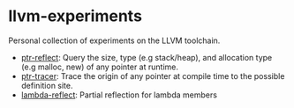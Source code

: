 # llvm-experiments

Personal collection of experiments on the LLVM toolchain.

 * [ptr-reflect](./ptr-reflect/README.md): Query the size, type (e.g  stack/heap), and allocation type (e.g malloc, new) of any pointer at runtime.
 * [ptr-tracer](./ptr-tracer/README.md): Trace the origin of any pointer at compile time to the possible definition site.
 * [lambda-reflect](./lambda-reflect/README.md): Partial reflection for lambda members

